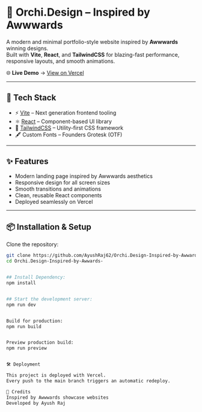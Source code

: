 # 🌸 Orchi.Design – Inspired by Awwwards  

A modern and minimal portfolio-style website inspired by **Awwwards** winning designs.  
Built with **Vite**, **React**, and **TailwindCSS** for blazing-fast performance, responsive layouts, and smooth animations.  

🌐 **Live Demo** → [View on Vercel](https://orchi-design-inspired-by-awwards.vercel.app/)  

---

## 🚀 Tech Stack
- ⚡ [Vite](https://vitejs.dev/) – Next generation frontend tooling  
- ⚛️ [React](https://react.dev/) – Component-based UI library  
- 🎨 [TailwindCSS](https://tailwindcss.com/) – Utility-first CSS framework  
- 🖋️ Custom Fonts – Founders Grotesk (OTF)  

---

## ✨ Features
- Modern landing page inspired by Awwwards aesthetics  
- Responsive design for all screen sizes  
- Smooth transitions and animations  
- Clean, reusable React components  
- Deployed seamlessly on Vercel  

---

## 📦 Installation & Setup

Clone the repository:
```bash
git clone https://github.com/AyushRaj62/Orchi.Design-Inspired-by-Awwards-.git
cd Orchi.Design-Inspired-by-Awwards-


## Install Dependency:
npm install


## Start the development server:
npm run dev


Build for production:
npm run build


Preview production build:
npm run preview


🛠 Deployment

This project is deployed with Vercel.
Every push to the main branch triggers an automatic redeploy.

🙌 Credits
Inspired by Awwwards showcase websites
Developed by Ayush Raj
